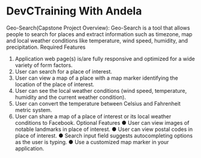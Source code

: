 # DevCTraining With Andela
Geo-Search(Capstone Project Overview):
Geo-Search is a tool that allows people to search for places and extract information such as
timezone, map and local weather conditions like temperature, wind speed, humidity, and
precipitation.
Required Features
1. Application web page(s) is/are fully responsive and optimized for a wide variety of form
factors.
2. User can search for a place of interest.
3. User can view a map of a place with a map marker identifying the location of the place of
interest.
4. User can see the local weather conditions (wind speed, temperature, humidity and the
current weather condition).
5. User can convert the temperature between Celsius and Fahrenheit metric system.
6. User can share a map of a place of interest or its local weather conditions to Facebook.
Optional Features
● User can view images of notable landmarks in place of interest.
● User can view postal codes in place of interest.
● Search input field suggests autocompleting options as the user is typing.
● Use a customized map marker in your application.
